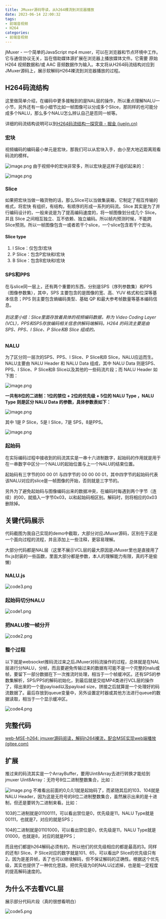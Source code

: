 ```yaml
---
title: JMuxer源码导读，从h264裸流到浏览器播放
date: 2023-06-14 22:00:32
tags: 
- 前端音视频
- H264
categories:
- 前端音视频
---
```


jMuxer - 一个简单的JavaScript mp4 muxer，可以在浏览器和节点环境中工作。它与通信协议无关，旨在借助媒体源扩展在浏览器上播放媒体文件。它需要 原始 H264 视频数据和/或 AAC 音频数据作为输入。本文将从H264码流结构对应到JMuxer源码上，展示软解码H264裸流到浏览器播放的过程。

## H264码流结构
这里做简单介绍，在编码中更多接触到的是NAL层的操作，所以重点理解NALU一小节，另外还有一些小细节比如一帧图像可以分成多个Slice，那同样的也可能分成多个NALU，那么多个NALU怎么辨认自己是否同一帧等。

详细的码流结构说明可以到[H264码流结构一探究竟 - 掘金 (juejin.cn)](https://juejin.cn/post/7092773284000989191)
### 宏块
视频编码的编码最小单元是宏块，那我们可以从宏块入手，由小至大地近距离观看码流的模样。


![image.png](https://p1-juejin.byteimg.com/tos-cn-i-k3u1fbpfcp/d33ebc6d6fb84eb19bf612b4047ad3f3~tplv-k3u1fbpfcp-watermark.image?)
由于视频中的宏块非常多，所以宏块是这样子组织起来的：

![image.png](https://p9-juejin.byteimg.com/tos-cn-i-k3u1fbpfcp/d35bd52b79b744d5b353b6a086b75b13~tplv-k3u1fbpfcp-watermark.image?)

### Slice
如果把宏块当做一箱货物的话，那么Slice可以当做集装箱，它制定了相互传输的格式，将宏快 有组织，有结构，有顺序的形成一系列的码流。Slice 其实是为了并行编码设计的，一般来说是为了提高编码速度的，将一帧图像划分成几个 Slice，并且 Slice 之间相互独立、互不依赖、独立编码。所以帧内预测时候，不能跨Slice预测。所以一帧图像包含一或者若干个slice，一个slice包含若干个宏块。

#### Slice type
1.  I Slice：仅包含I宏块
1.  P Slice：包含P宏块和I宏块
1.  B Slice：包含B宏块和I宏块


### SPS和PPS
在与slice同一层上，还有两个重要的东西，分别是SPS（序列参数集）和PPS（图像参数集），其中，SPS 主要包含的是图像的宽、高、YUV 格式和位深等基本信息；PPS 则主要包含熵编码类型、基础 QP 和最大参考帧数量等基本编码信息。

###### *到这里小结：Slice里面存放着具体的视频编码数据，称为 Video Coding Layer (VCL)，PPS和SPS存放编码相关信息供解码端解码。H264 的码流主要是由 SPS、PPS、I Slice、P Slice和B Slice 组成的。*

### NALU
为了区分同一层次的SPS、PPS、I Slice、P Slice和B Slice，NALU应运而生。
NALU主要由 NALU Header 和 NALU Data 组成，其中 NALU Data 则是SPS、PPS、I Slice、P Slice和B Slice以及其他的一些码流片段；而 NALU Header 如下图：

![image.png](https://p6-juejin.byteimg.com/tos-cn-i-k3u1fbpfcp/566d033b1b514abf8ce6e0dd8e109b47~tplv-k3u1fbpfcp-watermark.image?)

**一共有8位的二进制：1位的禁位 + 2位的优先级 + 5位的 NALU Type ，NALU Type 则是区分 NALU Data 的参数，具体参数表如下：**

![image.png](https://p3-juejin.byteimg.com/tos-cn-i-k3u1fbpfcp/f24135bf7e494b3fa6be856bd3ad9b6d~tplv-k3u1fbpfcp-watermark.image?)

其中 1是 P Slice，5是  I Slice，7是 SPS，8是PPS。


![image.png](https://p6-juejin.byteimg.com/tos-cn-i-k3u1fbpfcp/13ff9b85788f452ea5aa0f52623ca229~tplv-k3u1fbpfcp-watermark.image?)

### 起始码
在实际编码过程中接收到的码流其实是一串十六进制数字，起始码的作用就是用于在一串数字中区分一个NALU的起始位置与上一个NALU的结束位置。

起始码有三字节的00 00 01 与四字节的 00 00 00 01，其中四字节的起始码代表该NALU对应的slice是一帧图像的开始，否则就是三字节的。

另外为了避免起始码与图像编码出来的数据冲突，在编码时每遇到两个字节（连续）的00，就插入一字节0x03，以和起始码相区别。解码时，则将相应的0x03删除掉。

## 关键代码展示

代码截图为我自己实现的demo中截取，大部分对应JMuxer源码，区别在于这是一个面向过程的流程，并且添加上一些注释，更容易理解。

大部分代码都是NAL层（这里不展示VCL层的最大原因是JMuxer里也是直接用了flv.js封装的一些函数，里面大部分都是参数，本人的理解能力有限，真的不是偷懒）
### NALU.js

![code3.png](https://p9-juejin.byteimg.com/tos-cn-i-k3u1fbpfcp/aaa678904ffa49b2b2360ab0b15f3d4f~tplv-k3u1fbpfcp-watermark.image?)
### 起始码切分NALU

![code1.png](https://p6-juejin.byteimg.com/tos-cn-i-k3u1fbpfcp/546d13b89caf433fade35f225b301bb8~tplv-k3u1fbpfcp-watermark.image?)

### 把NALU按一帧分开

![code2.png](https://p9-juejin.byteimg.com/tos-cn-i-k3u1fbpfcp/347ccbb002924957a6b70bf35c6bfa83~tplv-k3u1fbpfcp-watermark.image?)

### 整个过程
以下就是websocket推码流过来之后JMuxer对码流操作的过程，总体就是在NAL层进行分NALU，分帧，而且要避免传输过来的数据有可能不是一个完整的nalu或帧，要留下一部分数据在下一次推流时处理，相当于一个帧缓冲区。还有SPS的参数集解析，SPS/PPS的解码初始化，到最后就是交给MP4类进行VCL层的操作了，得出来的一个是payload以及payload size，拼接之后就算是一个处理好的码流数据了。最后存放到queue变量中，另外设置定时器或其他方法进行queue的数据读取，相当于一个显示缓冲区。

![code4.png](https://p9-juejin.byteimg.com/tos-cn-i-k3u1fbpfcp/62f7e07e697848f496aa784ac512f4fd~tplv-k3u1fbpfcp-watermark.image?)

## 完整代码
[web-MSE-h264: jmuxer源码阅读，解码h264裸流，配合MSE实现web端播放 (gitee.com)](https://gitee.com/luoyisen/web-mse-h264)

## 扩展
推过来的码流其实是一个ArrayBuffer，要用Uint8Array去进行转换才能给到jmuxer
Uint8Array：无符号8位二进制整数集合，比如：

![image.png](https://p3-juejin.byteimg.com/tos-cn-i-k3u1fbpfcp/09e84c9613c147048686cea44a96a243~tplv-k3u1fbpfcp-watermark.image?)
不难看出前面的0,0,0,1就是起始码了，而紧随其后的103、104就是NALU Header，因为这是无符号的8位二进制整数集合，虽然展示出来的是十进制，但还是要转为二进制来看。比如：

103的二进制就是01100111，可以看出禁位是0，优先级是11，NALU Type就是00111，也就是7，对应的就是SPS；

104的二进制就是01101000，可以看出禁位是0，优先级是11，NALU Type就是01000，也就是8，对应的就是PPS；

而且他们都是h264解码必须有的，所以他们的优先级相应的都是最高的3。同样的还有I Slice、P Slice对应的数字就是101、65，可以看出P Slice的优先级只有2，因为是差异帧，丢了也可以继续解码，但不保证解码的正确性。根据这个优先级，其实也提供了一种优化思路，把优先级为0的NALU过滤掉，也是能一定程度的提高解码速度的。

## 为什么不去看VCL层
展示部分代码片段（真的很想看明白）

![code5.png](https://p1-juejin.byteimg.com/tos-cn-i-k3u1fbpfcp/e5578c7b729747438336573b037e4e50~tplv-k3u1fbpfcp-watermark.image?)